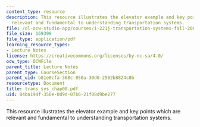 ```yaml
---
content_type: resource
description: This resource illustrates the elevator example and key points which are
  relevant and fundamental to understanding transportation systems.
file: /ol-ocw-studio-app/courses/1-221j-transportation-systems-fall-2004/84ba194f350e0d9d07b621f08d9be277_trans_sys_chap08.pdf
file_size: 169399
file_type: application/pdf
learning_resource_types:
- Lecture Notes
license: https://creativecommons.org/licenses/by-nc-sa/4.0/
ocw_type: OCWFile
parent_title: Lecture Notes
parent_type: CourseSection
parent_uid: b81e0cfa-368c-050a-30d0-2502b8824c8b
resourcetype: Document
title: trans_sys_chap08.pdf
uid: 84ba194f-350e-0d9d-07b6-21f08d9be277
---
```

This resource illustrates the elevator example and key points which are relevant and fundamental to understanding transportation systems.